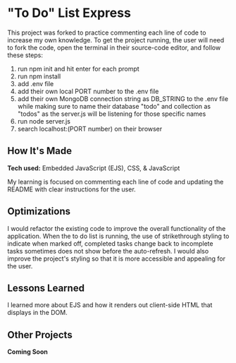 # "To Do" List Express
This project was forked to practice commenting each line of code to increase my own knowledge. To get the project running, the user will need to fork the code, open the terminal in their source-code editor, and follow these steps:

1. run npm init and hit enter for each prompt
2. run npm install
3. add .env file
4. add their own local PORT number to the .env file
5. add their own MongoDB connection string as DB_STRING to the .env file while making sure to name their database "todo" and collection as "todos" as the server.js will be listening for those specific names
6. run node server.js
7. search localhost:(PORT number) on their browser

## How It's Made

**Tech used:** Embedded JavaScript (EJS), CSS, & JavaScript

My learning is focused on commenting each line of code and updating the README with clear instructions for the user. 

## Optimizations
I would refactor the existing code to improve the overall functionality of the application. When the to do list is running, the use of strikethrough styling to indicate when marked off, completed tasks change back to incomplete tasks sometimes does not show before the auto-refresh. I would also improve the project's styling so that it is more accessible and appealing for the user.  

## Lessons Learned
I learned more about EJS and how it renders out client-side HTML that displays in the DOM. 

## Other Projects

**Coming Soon**